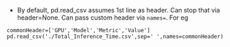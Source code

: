 * By default, pd.read_csv assumes 1st line as header. Can stop that via header=None. Can pass custom header via ```names=```.
For eg
```
commonHeader=['GPU','Model','Metric','Value']
pd.read_csv('./Total_Inference_Time.csv',sep=' ',names=commonHeader)
```
